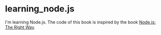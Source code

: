 # learning_node.js
I'm learning Node.js. The code of this book is inspired by the book [Node.js: The Right Way](https://pragprog.com/book/jwnode/node-js-the-right-way).

